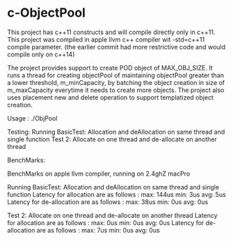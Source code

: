 # c-ObjectPool

This project has c++11 constructs and will compile directly only in c++11. This project was compiled in apple llvm c++ compiler wit -std=c++11 compile parameter. (the earlier commit had more restrictive code and would compile only on c++14)

The project provides support to create POD object of MAX_OBJ_SIZE. It runs a thread for creating objectPool of maintaining objectPool greater than a lower threshold, m_minCapacity,  by batching the object creation in size of m_maxCapacity everytime it needs to create more objects. The project also uses placement new and delete operation to support templatized object creation.

Usage : ./ObjPool  <MaxCapacity>  <MinCapacity>  <NoOfThreads>

Testing: 
Running BasicTest: Allocation and deAllocation on same thread and single function
Test 2: Allocate on one thread and de-allocate on another thread

BenchMarks:

BenchMarks on apple llvm compiler, running on 2.4ghZ macPro

Running BasicTest: Allocation and deAllocation on same thread and single function
Latency for allocation  are as follows :  max: 144us min: 3us avg: 5us
Latency for de-allocation  are as follows :  max: 38us min: 0us avg: 0us

Test 2: Allocate on one thread and de-allocate on another thread
Latency for allocation  are as follows :  max: 0us min: 0us avg: 0us
Latency for de-allocation  are as follows :  max: 7us min: 0us avg: 0us